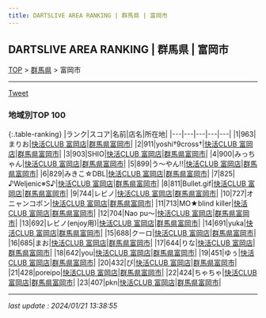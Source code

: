 ```yaml
---
title: DARTSLIVE AREA RANKING | 群馬県 | 富岡市
---
```

## DARTSLIVE AREA RANKING | 群馬県 | 富岡市

[TOP](/darts/rank/) > [群馬県](/darts/rank/群馬県/) > 富岡市

___

<a href="https://twitter.com/share?ref_src=twsrc%5Etfw" data-text="DARTSLIVE AREA RANKING | 群馬県富岡市" class="twitter-share-button" data-via="DARTSLIVE" data-hashtags="DARTSLIVE" data-related="DARTSLIVE" data-show-count="false">Tweet</a>

### 地域別TOP 100

{:.table-ranking}
|ランク|スコア|名前|店名|所在地|
|---|---|---|---|---|
|1|963|まりお|<a href="https://search.dartslive.com/jp/shop/9c7f5ce35825a10125d56fb0e5c39bac">快活CLUB 富岡店</a>|<a href="/darts/rank/群馬県/富岡市">群馬県富岡市</a>|
|2|911|yoshi†9cross†|<a href="https://search.dartslive.com/jp/shop/9c7f5ce35825a10125d56fb0e5c39bac">快活CLUB 富岡店</a>|<a href="/darts/rank/群馬県/富岡市">群馬県富岡市</a>|
|3|903|SHIO|<a href="https://search.dartslive.com/jp/shop/9c7f5ce35825a10125d56fb0e5c39bac">快活CLUB 富岡店</a>|<a href="/darts/rank/群馬県/富岡市">群馬県富岡市</a>|
|4|900|みっちゃん|<a href="https://search.dartslive.com/jp/shop/9c7f5ce35825a10125d56fb0e5c39bac">快活CLUB 富岡店</a>|<a href="/darts/rank/群馬県/富岡市">群馬県富岡市</a>|
|5|899|う～やん!!|<a href="https://search.dartslive.com/jp/shop/9c7f5ce35825a10125d56fb0e5c39bac">快活CLUB 富岡店</a>|<a href="/darts/rank/群馬県/富岡市">群馬県富岡市</a>|
|6|829|みきこ☆DBL|<a href="https://search.dartslive.com/jp/shop/9c7f5ce35825a10125d56fb0e5c39bac">快活CLUB 富岡店</a>|<a href="/darts/rank/群馬県/富岡市">群馬県富岡市</a>|
|7|825|♪Weljenic※S♪|<a href="https://search.dartslive.com/jp/shop/9c7f5ce35825a10125d56fb0e5c39bac">快活CLUB 富岡店</a>|<a href="/darts/rank/群馬県/富岡市">群馬県富岡市</a>|
|8|811|Bullet.gif|<a href="https://search.dartslive.com/jp/shop/9c7f5ce35825a10125d56fb0e5c39bac">快活CLUB 富岡店</a>|<a href="/darts/rank/群馬県/富岡市">群馬県富岡市</a>|
|9|744|レビノ|<a href="https://search.dartslive.com/jp/shop/9c7f5ce35825a10125d56fb0e5c39bac">快活CLUB 富岡店</a>|<a href="/darts/rank/群馬県/富岡市">群馬県富岡市</a>|
|10|727|オニャンコポン|<a href="https://search.dartslive.com/jp/shop/9c7f5ce35825a10125d56fb0e5c39bac">快活CLUB 富岡店</a>|<a href="/darts/rank/群馬県/富岡市">群馬県富岡市</a>|
|11|713|MO★blind killer|<a href="https://search.dartslive.com/jp/shop/9c7f5ce35825a10125d56fb0e5c39bac">快活CLUB 富岡店</a>|<a href="/darts/rank/群馬県/富岡市">群馬県富岡市</a>|
|12|704|Nao pu〜|<a href="https://search.dartslive.com/jp/shop/9c7f5ce35825a10125d56fb0e5c39bac">快活CLUB 富岡店</a>|<a href="/darts/rank/群馬県/富岡市">群馬県富岡市</a>|
|13|692|レビノ(enjoy用)|<a href="https://search.dartslive.com/jp/shop/9c7f5ce35825a10125d56fb0e5c39bac">快活CLUB 富岡店</a>|<a href="/darts/rank/群馬県/富岡市">群馬県富岡市</a>|
|14|691|yuka|<a href="https://search.dartslive.com/jp/shop/9c7f5ce35825a10125d56fb0e5c39bac">快活CLUB 富岡店</a>|<a href="/darts/rank/群馬県/富岡市">群馬県富岡市</a>|
|15|688|クーロ|<a href="https://search.dartslive.com/jp/shop/9c7f5ce35825a10125d56fb0e5c39bac">快活CLUB 富岡店</a>|<a href="/darts/rank/群馬県/富岡市">群馬県富岡市</a>|
|16|685|まお|<a href="https://search.dartslive.com/jp/shop/9c7f5ce35825a10125d56fb0e5c39bac">快活CLUB 富岡店</a>|<a href="/darts/rank/群馬県/富岡市">群馬県富岡市</a>|
|17|644|りな|<a href="https://search.dartslive.com/jp/shop/9c7f5ce35825a10125d56fb0e5c39bac">快活CLUB 富岡店</a>|<a href="/darts/rank/群馬県/富岡市">群馬県富岡市</a>|
|18|642|you|<a href="https://search.dartslive.com/jp/shop/9c7f5ce35825a10125d56fb0e5c39bac">快活CLUB 富岡店</a>|<a href="/darts/rank/群馬県/富岡市">群馬県富岡市</a>|
|19|451|ゆぅ|<a href="https://search.dartslive.com/jp/shop/9c7f5ce35825a10125d56fb0e5c39bac">快活CLUB 富岡店</a>|<a href="/darts/rank/群馬県/富岡市">群馬県富岡市</a>|
|20|432|ぴ|<a href="https://search.dartslive.com/jp/shop/9c7f5ce35825a10125d56fb0e5c39bac">快活CLUB 富岡店</a>|<a href="/darts/rank/群馬県/富岡市">群馬県富岡市</a>|
|21|428|poreipo|<a href="https://search.dartslive.com/jp/shop/9c7f5ce35825a10125d56fb0e5c39bac">快活CLUB 富岡店</a>|<a href="/darts/rank/群馬県/富岡市">群馬県富岡市</a>|
|22|424|ちゃちゃ|<a href="https://search.dartslive.com/jp/shop/9c7f5ce35825a10125d56fb0e5c39bac">快活CLUB 富岡店</a>|<a href="/darts/rank/群馬県/富岡市">群馬県富岡市</a>|
|23|407|pkn|<a href="https://search.dartslive.com/jp/shop/9c7f5ce35825a10125d56fb0e5c39bac">快活CLUB 富岡店</a>|<a href="/darts/rank/群馬県/富岡市">群馬県富岡市</a>|



___

_last update : 2024/01/21 13:38:55_


<script src="https://cdnjs.cloudflare.com/ajax/libs/jquery/3.6.1/jquery.min.js" integrity="sha512-aVKKRRi/Q/YV+4mjoKBsE4x3H+BkegoM/em46NNlCqNTmUYADjBbeNefNxYV7giUp0VxICtqdrbqU7iVaeZNXA==" crossorigin="anonymous" referrerpolicy="no-referrer"></script>
<script src="https://cdnjs.cloudflare.com/ajax/libs/jquery.tablesorter/2.31.3/js/jquery.tablesorter.min.js" integrity="sha512-qzgd5cYSZcosqpzpn7zF2ZId8f/8CHmFKZ8j7mU4OUXTNRd5g+ZHBPsgKEwoqxCtdQvExE5LprwwPAgoicguNg==" crossorigin="anonymous" referrerpolicy="no-referrer"></script>
<link rel="stylesheet" href="https://cdnjs.cloudflare.com/ajax/libs/jquery.tablesorter/2.31.3/css/theme.default.min.css" integrity="sha512-wghhOJkjQX0Lh3NSWvNKeZ0ZpNn+SPVXX1Qyc9OCaogADktxrBiBdKGDoqVUOyhStvMBmJQ8ZdMHiR3wuEq8+w==" crossorigin="anonymous" referrerpolicy="no-referrer" />
<script>
$(function() {
    $(".table-ranking").tablesorter({sortList:[[0, 0]]});
});
</script>

<script async src="https://platform.twitter.com/widgets.js" charset="utf-8"></script>